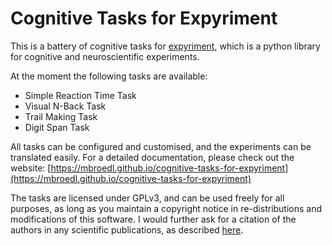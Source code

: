 # Cognitive Tasks for Expyriment

This is a battery of cognitive tasks for  [expyriment](https://www.expyriment.org/), which is a python library for cognitive and neuroscientific experiments.

At the moment the following tasks are available:

- Simple Reaction Time Task
- Visual N-Back Task
- Trail Making Task
- Digit Span Task

All tasks can be configured and customised, and the experiments can be translated easily.
For a detailed documentation, please check out the website:
[https://mbroedl.github.io/cognitive-tasks-for-expyriment](https://mbroedl.github.io/cognitive-tasks-for-expyriment)

The tasks are licensed under GPLv3, and can be used freely for all purposes, as long as you maintain a copyright notice in re-distributions and modifications of this software.
I would further ask for a citation of the authors in any scientific publications, as described [here](https://mbroedl.github.io/cognitive-tasks-for-expyriment/about/using-and-citing/).
